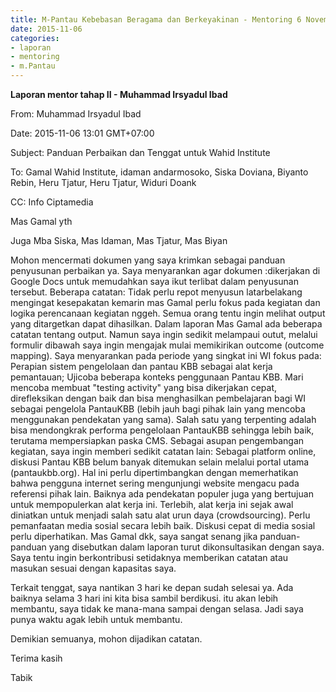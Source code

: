 ```yaml
---
title: M-Pantau Kebebasan Beragama dan Berkeyakinan - Mentoring 6 November 2015
date: 2015-11-06
categories:
- laporan
- mentoring
- m.Pantau
---
```


**Laporan mentor tahap II - Muhammad Irsyadul Ibad**

From: Muhammad Irsyadul Ibad 

Date: 2015-11-06 13:01 GMT+07:00 

Subject: Panduan Perbaikan dan Tenggat untuk Wahid Institute 

To: Gamal Wahid Institute, idaman andarmosoko, Siska Doviana, Biyanto Rebin, Heru Tjatur, Heru Tjatur, Widuri Doank 

CC:	Info Ciptamedia

Mas Gamal yth

Juga Mba Siska, Mas Idaman, Mas Tjatur, Mas Biyan

Mohon mencermati dokumen yang saya krimkan sebagai panduan penyusunan perbaikan ya. Saya menyarankan agar dokumen :dikerjakan di Google Docs untuk memudahkan saya ikut terlibat dalam penyusunan tersebut.
Beberapa catatan:
Tidak perlu repot menyusun latarbelakang mengingat kesepakatan kemarin mas Gamal perlu fokus pada kegiatan dan logika perencanaan kegiatan nggeh.
Semua orang tentu ingin melihat output yang ditargetkan dapat dihasilkan. Dalam laporan Mas Gamal ada beberapa catatan tentang output. Namun saya ingin sedikit melampaui outut, melalui formulir dibawah saya ingin mengajak mulai memikirikan outcome (outcome mapping).
Saya menyarankan pada periode yang singkat ini WI fokus pada:
Perapian sistem pengelolaan dan pantau KBB sebagai alat kerja pemantauan;
Ujicoba beberapa konteks penggunaan Pantau KBB. Mari mencoba membuat "testing activity" yang bisa dikerjakan cepat, direfleksikan dengan baik dan bisa menghasilkan pembelajaran bagi WI sebagai pengelola PantauKBB (lebih jauh bagi pihak lain yang mencoba menggunakan pendekatan yang sama). Salah satu yang terpenting adalah bisa mendongkrak performa pengelolaan PantauKBB sehingga lebih baik, terutama mempersiapkan paska CMS.
Sebagai asupan pengembangan kegiatan, saya ingin memberi sedikit catatan lain:
Sebagai platform online, diskusi Pantau KBB belum banyak ditemukan selain melalui portal utama (pantaukbb.org). Hal ini perlu dipertimbangkan dengan memerhatikan bahwa pengguna internet sering mengunjungi website mengacu pada referensi pihak lain. Baiknya ada pendekatan populer juga yang bertujuan untuk mempopulerkan alat kerja ini. Terlebih, alat kerja ini sejak awal diniatkan untuk menjadi salah satu alat urun daya (crowdsourcing).
Perlu pemanfaatan media sosial secara lebih baik. Diskusi cepat di media sosial perlu diperhatikan.
Mas Gamal dkk, saya sangat senang jika panduan-panduan yang disebutkan dalam laporan turut dikonsultasikan dengan saya. Saya tentu ingin berkontribusi setidaknya memberikan catatan atau masukan sesuai dengan kapasitas saya.

Terkait tenggat, saya nantikan 3 hari ke depan sudah selesai ya. Ada baiknya selama 3 hari ini kita bisa sambil berdikusi. itu akan lebih membantu, saya tidak ke mana-mana sampai dengan selasa. Jadi saya punya waktu agak lebih untuk membantu.

Demikian semuanya, mohon dijadikan catatan.

Terima kasih


Tabik
